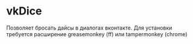 # vkDice
Позволяет бросать дайсы в диалогах вконтакте. Для установки требуется расширение greasemonkey (ff) или tampermonkey (chrome)
